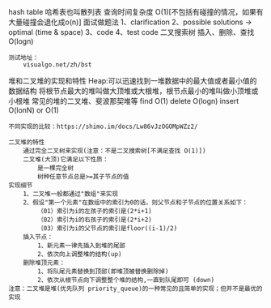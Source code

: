 hash table
    哈希表也叫散列表
    查询时间复杂度 O(1)[不包括有碰撞的情况，如果有大量碰撞会退化成o(n)]
面试做题法
    1、clarification
    2、possible solutions -> optimal (time & space)
    3、code
    4、test code
二叉搜索树
    插入、删除、查找 O(logn)

    测试地址：
        visualgo.net/zh/bst

堆和二叉堆的实现和特性
    Heap:可以迅速找到一堆数据中的最大值或者最小值的数据结构
    将根节点最大的堆叫做大顶堆或大根堆，根节点最小的堆叫做小顶堆或小根堆
    常见的堆的二叉堆、斐波那契堆等
    find O(1)
    delete O(logn)
    insert O(lonN) or O(1)

    不同实现的比较：https://shimo.im/docs/Lw86vJzOGOMpWZz2/

    二叉堆的特性
        通过完全二叉树来实现(注意：不是二叉搜索树[不满足查找 O(1)])
        二叉堆(大顶)它满足以下性质：
            是一棵完全树
            树种任意节点总是>=其子节点的值
    实现细节
        1、二叉堆一般都通过"数组"来实现
        2、假设"第一个元素"在数组中的索引为0的话，则父节点和子节点的位置关系如下：
            （01）索引为i的左孩子的索引是(2*i+1)
            （02）索引为i的右孩子的索引是(2*i+2)
            （03）索引为i的父节点的索引是floor((i-1)/2)
        插入节点：
            1、新元素一律先插入到堆的尾部
            2、依次向上调整堆的结构(up)
        删除堆顶元素：
            1、将队尾元素替换到顶部(即堆顶被替换删除掉)
            2、依次从根节点向下调整整个堆的结构,一直到队尾即可 (down)
    注意：二叉堆是堆(优先队列 priority_queue)的一种常见的且简单的实现；但并不是最优的实现